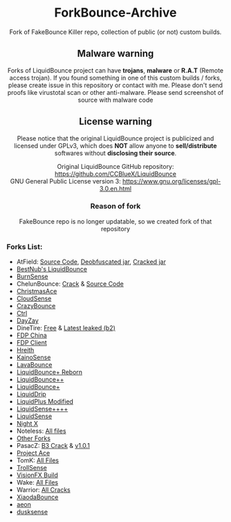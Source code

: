 <div align="center">

# ForkBounce-Archive
Fork of FakeBounce Killer repo, collection of public (or not) custom builds.
## Malware warning
Forks of LiquidBounce project can have **trojans**, **malware** or **R.A.T** (Remote access trojan). If you found something in one of this custom builds / forks, please create issue in this repository or contact with me. Please don't send proofs like virustotal scan or other anti-malware. Please send screenshot of source with malware code

## License warning
 Please notice that the original LiquidBounce project is publicized and licensed under GPLv3, which does **NOT** allow anyone to **sell/distribute** softwares without **disclosing their source**.
 
Original LiquidBounce GitHub repository: https://github.com/CCBlueX/LiquidBounce \
GNU General Public License version 3: https://www.gnu.org/licenses/gpl-3.0.en.html



### Reason of fork
FakeBounce repo is no longer updatable, so we created fork of that repository
</div>


### Forks List:
- AtField: [Source Code](AtField/AtField-1.3-OpenSource.zip), [Deobfuscated jar](AtField/AtField-v1.3-deobf.jar), [Cracked jar](AtField/AtFiled%201.3%20Cracked.jar)
- [BestNub's LiquidBounce](BestNub's%20LB/READMe.md)
- [BurnSense](Burnsense/README.md)
- ChelunBounce: [Crack](ChenlunBounce/ChenlunBounce%20Cracked.jar) & [Source Code](ChenlunBounce/ChenlunBounce-SRC.zip)
- [ChristmasAce](ChrismasAce/ChrismasAce%20Cracked.jar)
- [CloudSense](Cloudsense/Cloudsense0220%20-%20C.jar)
- [CrazyBounce](CrazyBounce/CrazyBounce%20Crack.jar)
- [Ctrl](Ctrl/Ctrl-b17-Cracked.jar)
- [DayZay](DayZay/README.md)
- DineTire: [Free](DineTire_FREE.jar) & [Latest leaked (b2)](DineTire/DineTire-b2.jar)
- [FDP China](FDP%20China/README.md)
- [FDP Client](FDP%20Client/README.md)
- [Hreith](Hreith/Hreith%20-%20C.jar)
- [KainoSense](KainoSense/README.md)
- [LavaBounce](Lavabounce/README.md)
- [LiquidBounce+ Reborn](LiquidBounce%2B%20Reborn/README.md)
- [LiquidBounce++](LiquidBounce%2B%2B/README.md)
- [LiquidBounce+](LiquidBounce+/README.md)
- [LiquidDrip](LiquidDrip/README.md)
- [LiquidPlus Modified](LiquidPlus-Modified/output_yTWEr2.tar.gz)
- [LiquidSense++++](LiquidSense++++/README.md)
- [LiquidSense](LiquidSense/LiquidSense-b5.2.jar)
- [Night X](https://github.com/CatsPnewed1337/ForkBounce-Archive/blob/main/Night%20X/README.md)
- Noteless: [All files](Noteless/)
- [Other Forks](Other/)
- PasacZ: [B3 Crack](PasacZ/PasacZ-b3-Cracked.jar) & [v1.0.1](PasacZ/PasacZ-v1.0.1.zip)
- [Project Ace](ProjectAce/Project_Ace.jar)
- TomK: [All Files](https://github.com/CatsPnewed1337/ForkBounce-Archive/tree/main/TomK)
- [TrollSense](https://github.com/CatsPnewed1337/ForkBounce-Archive/blob/main/TrollSense/README.md)
- [VisionFX Build](VisionFX/VisionFX-Build.jar)
- Wake: [All Files](Wake)
- Warrior: [All Cracks](Warrior/)
- [XiaodaBounce](XiaodaBounce/XiaodaBounce-New-Cracked.jar)
- [aeon](aeon/aeon%20v2%20Crack.jar)
- [dusksense](dusksense/dusksense%20-%20C.jar)